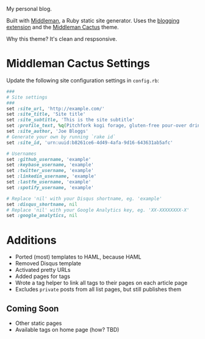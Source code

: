 
[mm]: https://middlemanapp.com/
[blog]: https://middlemanapp.com/basics/blogging/
[cactus]: https://github.com/dtcristo/middleman-cactus

My personal blog.

Built with [Middleman][mm], a Ruby static site generator. Uses the [blogging extension][blog] and the [Middleman Cactus][cactus] theme.

Why this theme? It's clean and respsonsive.

# Middleman Cactus Settings

Update the following site configuration settings in `config.rb`:

```ruby
###
# Site settings
###
set :site_url, 'http://example.com/'
set :site_title, 'Site title'
set :site_subtitle, 'This is the site subtitle'
set :profile_text, %q(Pitchfork kogi forage, gluten-free pour-over drinking vinegar Etsy narwhal next level shabby chic bicycle rights tofu mustache scenester. Intelligentsia Brooklyn mumblecore, church-key meggings cardigan quinoa gluten-free banjo. Polaroid beard 8-bit, lumbersexual photo booth forage bitters mustache drinking vinegar biodiesel cardigan. Four loko raw denim polaroid selfies, mixtape skateboard lumbersexual. Odd Future Blue Bottle bicycle rights Etsy. Etsy Odd Future normcore, deep v Shoreditch seitan sustainable yr heirloom Brooklyn try-hard stumptown Bushwick cornhole. Portland chillwave pug Tumblr deep v readymade.)
set :site_author, 'Joe Bloggs'
# Generate your own by running `rake id`
set :site_id, 'urn:uuid:b8261ce6-4d49-4afa-9d16-643631ab5afc'

# Usernames
set :github_username, 'example'
set :keybase_username, 'example'
set :twitter_username, 'example'
set :linkedin_username, 'example'
set :lastfm_username, 'example'
set :spotify_username, 'example'

# Replace 'nil' with your Disqus shortname, eg. 'example'
set :disqus_shortname, nil
# Replace 'nil' with your Google Analytics key, eg. 'XX-XXXXXXXX-X'
set :google_analytics, nil
```

# Additions

- Ported (most) templates to HAML, because HAML
- Removed Disqus template
- Activated pretty URLs
- Added pages for tags
- Wrote a tag helper to link all tags to their pages on each article page
- Excludes `private` posts from all list pages, but still publishes them

## Coming Soon

- Other static pages
- Available tags on home page (how? TBD)

